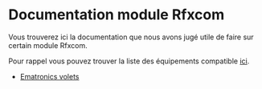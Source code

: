 # Documentation module Rfxcom

Vous trouverez ici la documentation que nous avons jugé utile de faire sur certain module Rfxcom.

Pour rappel vous pouvez trouver la liste des équipements compatible [ici](equipement.compatible.md).

- [Ematronics volets](ematronics.volets.md)
